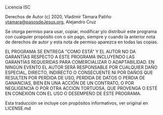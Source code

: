 Licencia ISC


Derechos de Autor (c) 2020, Vladimir Támara Patiño vtamara@pasosdeJesus.org, Alejandro Cruz

Se otorga permiso para usar, copiar, modificar y/o distribuir este programa 
con cualquier propósito con o sin pago, siempre y cuando la anterior nota 
de derechos de autor y esta nota de permiso aparezca en todas las copias.

EL PROGRAMA SE ENTREGA "COMO ESTÁ" Y EL AUTOR NO DA GARANTÍAS RESPECTO A 
ESTE PROGRAMA INCLUYENDO LAS GARANTÍAS REQUERIDAS PARA COMERCIALIZAR O 
ADAPTABILIDAD. EN NINGÚN EVENTO EL AUTOR SERÁ RESPONSABLE POR CUALQUIER 
DAÑO ESPECIAL, DIRECTO, INDIRECTO O CONSECUENTE NI POR DAÑOS QUE RESULTEN 
POR PERDIDA DE USO, PERDIDA DE DATOS O PERDIA DE GANANCIAS, 
BIEN EN UNA ACCIÓN DE UN CONTRATO, O POR NEGLIGENCIA O POR OTRA ACCIÓN 
TORTUOSA, QUE PROVENGA O ESTÉ EN CONEXIÓN CON EL USO O DESEMPEÑO DE ESTE 
PROGRAMA.


Esta traducción se incluye con propósitos informativos, ver
original en LICENSE.md
